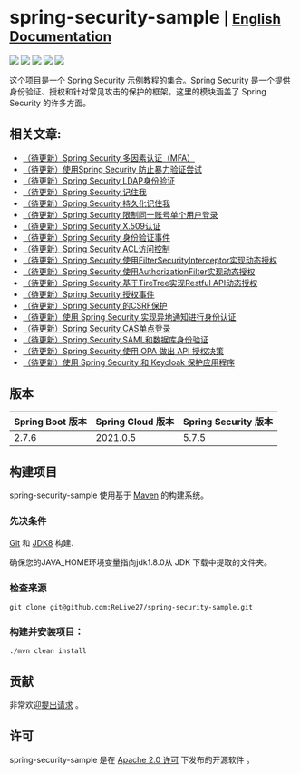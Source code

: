 # <font size="6p">spring-security-sample</font> <font size="5p">  | [English Documentation](README_EN.md)</font>

<p align="left">
	<a href="https://github.com/ReLive27/spring-security-sample/stargazers"><img src="https://img.shields.io/github/stars/ReLive27/spring-security-sample?style=flat-square&logo=GitHub"></a>
	<a href="https://github.com/ReLive27/spring-security-sample/network/members"><img src="https://img.shields.io/github/forks/ReLive27/spring-security-sample?style=flat-square&logo=GitHub"></a>
	<a href="https://github.com/ReLive27/spring-security-sample/watchers"><img src="https://img.shields.io/github/watchers/ReLive27/spring-security-sample?style=flat-square&logo=GitHub"></a>
	<a href="https://github.com/ReLive27/spring-security-sample/issues"><img src="https://img.shields.io/github/issues/ReLive27/spring-security-sample.svg?style=flat-square&logo=GitHub"></a>
	<a href="https://github.com/ReLive27/spring-security-sample/blob/master/LICENSE"><img src="https://img.shields.io/github/license/ReLive27/spring-security-sample.svg?style=flat-square"></a>
</p>

这个项目是一个 [Spring Security](https://spring.io/projects/spring-security) 示例教程的集合。Spring Security
是一个提供身份验证、授权和针对常见攻击的保护的框架。这里的模块涵盖了 Spring Security 的许多方面。

## 相关文章:

- [（待更新）Spring Security 多因素认证（MFA）]()
- [（待更新）使用Spring Security 防止暴力验证尝试]()
- [（待更新）Spring Security LDAP身份验证]()
- [（待更新）Spring Security 记住我]()
- [（待更新）Spring Security 持久化记住我]()
- [（待更新）Spring Security 限制同一账号单个用户登录]()
- [（待更新）Spring Security X.509认证]()
- [（待更新）Spring Security 身份验证事件]()
- [（待更新）Spring Security ACL访问控制]()
- [（待更新）Spring Security 使用FilterSecurityInterceptor实现动态授权]()
- [（待更新）Spring Security 使用AuthorizationFilter实现动态授权]()
- [（待更新）Spring Security 基于TireTree实现Restful API动态授权]()
- [（待更新）Spring Security 授权事件]()
- [（待更新）Spring Security 的CSRF保护]()
- [（待更新）使用 Spring Security 实现异地通知进行身份认证]()
- [（待更新）Spring Security CAS单点登录]()
- [（待更新）Spring Security SAML和数据库身份验证]()
- [（待更新）Spring Security 使用 OPA 做出 API 授权决策]()
- [（待更新）使用 Spring Security 和 Keycloak 保护应用程序]()

## 版本

| Spring Boot 版本  | Spring Cloud 版本  |  Spring Security 版本   |
| ---------------- | ----------------- | -------------           |
| 2.7.6          | 2021.0.5          |  5.7.5                    |

## 构建项目

spring-security-sample 使用基于 [Maven](https://maven.apache.org/) 的构建系统。

### 先决条件

[Git](https://help.github.com/set-up-git-redirect) 和 [JDK8](https://www.oracle.com/technetwork/java/javase/downloads)
构建.

确保您的JAVA_HOME环境变量指向jdk1.8.0从 JDK 下载中提取的文件夹。

### 检查来源

```
git clone git@github.com:ReLive27/spring-security-sample.git
```

### 构建并安装项目：

```
./mvn clean install
```

## 贡献

非常欢迎[提出请求](https://help.github.com/articles/creating-a-pull-request) 。

## 许可

spring-security-sample 是在 [Apache 2.0 许可](https://www.apache.org/licenses/LICENSE-2.0.html) 下发布的开源软件 。
